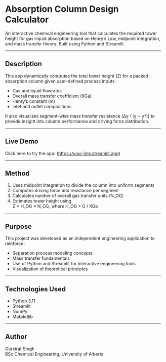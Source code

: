 # Absorption Column Design Calculator

An interactive chemical engineering tool that calculates the required tower height for gas-liquid absorption based on Henry’s Law, midpoint integration, and mass transfer theory. Built using Python and Streamlit.

---

## Description 

This app dynamically computes the total tower height (Z) for a packed absorption column given user-defined process inputs:

- Gas and liquid flowrates  
- Overall mass transfer coefficient (KGa)  
- Henry’s constant (m)  
- Inlet and outlet compositions

It also visualizes segment-wise mass transfer resistance (Δy / (y − y*)) to provide insight into column performance and driving force distribution.

---

## Live Demo

Click here to try the app: (https://your-link.streamlit.app)  


---

## Method

1. Uses midpoint integration to divide the column into uniform segments  
2. Computes driving force and resistance per segment  
3. Calculates number of overall gas transfer units (N_OG)  
4. Estimates tower height using:  
   Z = H_OG × N_OG, where H_OG = G / KGa

---


## Purpose

This project was developed as an independent engineering application to reinforce:
- Separation process modeling concepts  
- Mass transfer fundamentals  
- Use of Python and Streamlit for interactive engineering tools  
- Visualization of theoretical principles

---

## Technologies Used

- Python 3.11  
- Streamlit  
- NumPy  
- Matplotlib

---

## Author

Gurkirat Singh  
BSc Chemical Engineering, University of Alberta

